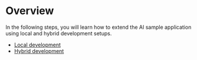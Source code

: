 # Overview

In the following steps, you will learn how to extend the AI sample application using local and hybrid development setups. 

- [Local development](./1-LocalDev.md)
- [Hybrid development](./2-HybridDev.md)